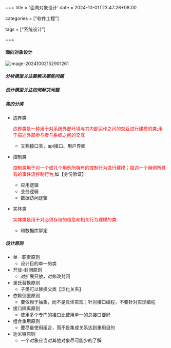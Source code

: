 +++
title = '面向对象设计'
date = 2024-10-01T23:47:28+08:00

categories = ["软件工程"]

tags = ["系统设计"]

+++



#### 面向对象设计



![image-20241002152901261](https://filestore.lifepoem.fun/know/202410021529326.png)



##### 分析模型关注要解决哪些问题

##### 设计模型关注如何解决问题





##### 类的分类

- 边界类
  
  <font color='red'>边界类是一种用于对系统外部环境与其内部运作之间的交互进行建模的类;用于描述外部参与者与系统之间的交互</font>
  
  - 又称接口类，api接口、用户界面
  
- 控制类
  
  <font color='red'>控制类用于对一个或几个用例所特有的控制行为进行建模；描述一个用例所具有的事件流控制行为</font>,如【身份验证】
  
  - 应用逻辑
  - 业务逻辑
  - 数据访问逻辑
  
- 实体类
  
  <font color='red'>实体类是用于对必须存储的信息和相关行为建模的类</font>
  
  - 和数据库绑定





##### 设计原则

- 单一职责原则
  - 设计目的单一的类
- 开放-封闭原则
  - 对扩展开放，对修改封闭
- 里氏替换原则
  - 子类可以替换父类【泛化关系】
- 依赖倒置原则
  - 要依赖于抽象，而不是具体实现；针对接口编程，不要针对实现编程
- 接口隔离原则
  - 使用多个专门的接口比使用单一的总接口要好
- 组合重用原则
  - 要尽量使用组合，而不是集成关系达到重用目的
- 迪米特原则
  - 一个对象应当对其他对象尽可能少的了解

